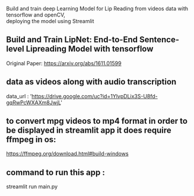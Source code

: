 Build and train deep Learning Model for Lip Reading from videos data with tensorflow and openCV,  
deploying the model using Streamlit  
## Build and Train LipNet: End-to-End Sentence-level Lipreading Model with tensorflow   
Original Paper: https://arxiv.org/abs/1611.01599   
## data as videos along with audio transcription  
data_url : 'https://drive.google.com/uc?id=1YlvpDLix3S-U8fd-gqRwPcWXAXm8JwjL'  
## to convert mpg videos to mp4 format in order to be displayed in streamlit app it does require ffmpeg in os:  
https://ffmpeg.org/download.html#build-windows
## command to run this app :  
streamlit run main.py

